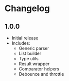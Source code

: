 # Changelog

## 1.0.0

- Initial release
- Includes:
  - Generic parser
  - List builder
  - Type utils
  - Result wrapper
  - Comparator helpers
  - Debounce and throttle
